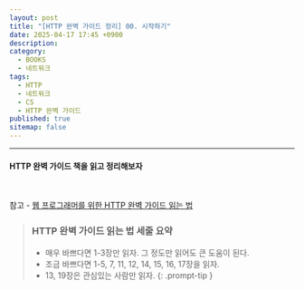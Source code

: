 ```yaml
---
layout: post
title: "[HTTP 완벽 가이드 정리] 00. 시작하기"
date: 2025-04-17 17:45 +0900
description: 
category:
  - BOOKS
  - 네트워크
tags:
  - HTTP
  - 네트워크
  - CS
  - HTTP 완벽 가이드
published: true
sitemap: false
---
```

---
#### **HTTP 완벽 가이드** 책을 읽고 정리해보자

<br>

참고 - [웹 프로그래머를 위한 HTTP 완벽 가이드 읽는 법](https://blog.npcode.com/2015/06/07/%ec%9b%b9-%ed%94%84%eb%a1%9c%ea%b7%b8%eb%9e%98%eb%a8%b8%eb%a5%bc-%ec%9c%84%ed%95%9c-http-%ec%99%84%eb%b2%bd-%ea%b0%80%ec%9d%b4%eb%93%9c-%ec%9d%bd%eb%8a%94-%eb%b2%95/)

> ### HTTP 완벽 가이드 읽는 법 세줄 요약
> 
> - 매우 바쁘다면 1-3장만 읽자. 그 정도만 읽어도 큰 도움이 된다.
> - 조금 바쁘다면 1-5, 7, 11, 12, 14, 15, 16, 17장을 읽자.
> - 13, 19장은 관심있는 사람만 읽자.
{: .prompt-tip }